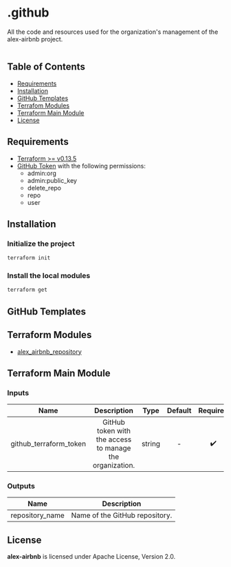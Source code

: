 # .github

All the code and resources used for the organization's management of the alex-airbnb project.

[![<alex-airbnb>](https://circleci.com/gh/alex-airbnb/.github.svg?style=svg)](https://circleci.com/github/alex-airbnb/.github)


## Table of Contents

- [Requirements](#requirements)
- [Installation](#installation)
- [GitHub Templates](#github-templates)
- [Terrafom Modules](#terraform-modules)
- [Terraform Main Module](#terraform-main-module)
- [License](#license)

## Requirements

- [Terraform >= v0.13.5](https://www.terraform.io/downloads.html)
- [GitHub Token](https://docs.github.com/en/github/authenticating-to-github/creating-a-personal-access-token) with the following permissions:
  - admin:org
  - admin:public_key
  - delete_repo
  - repo
  - user 

## Installation

### Initialize the project

```sh
terraform init
```

### Install the local modules

```sh
terraform get
```

## GitHub Templates

## Terraform Modules

- [alex_airbnb_repository](./modules/alex_airbnb_repository/README.md)

## Terraform Main Module

### Inputs

| Name           | Description       | Type   | Default | Required |
| :---:          | :---:             | :---:  | :---:   | :---:    |
| github_terraform_token | GitHub token with the access to manage the organization. | string | - | :heavy_check_mark: |

### Outputs

| Name           | Description       |
| :---:          | :---:             |
| repository_name | Name of the GitHub repository. |

## License

**alex-airbnb** is licensed under Apache License, Version 2.0.